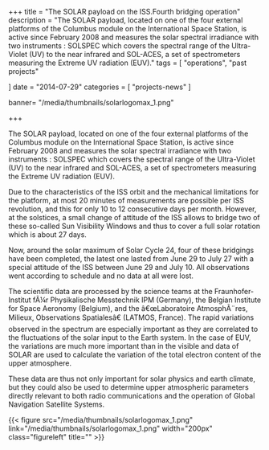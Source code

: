 +++
title = "The SOLAR payload on the ISS.Fourth bridging operation"
description = "The SOLAR payload, located on one of the four external platforms of the Columbus module on the International Space Station, is active since February 2008 and measures the solar spectral irradiance with two instruments : SOLSPEC which covers the spectral range of the Ultra-Violet (UV) to the near infrared and SOL-ACES, a set of spectrometers measuring the Extreme UV radiation (EUV)."
tags = [
 "operations",
 "past projects"

]
date = "2014-07-29"
categories = [
   "projects-news"
]

banner= "/media/thumbnails/solarlogomax_1.png"


+++

The SOLAR payload, located on one of the four external platforms of the Columbus module on the International Space Station, is active since February 2008 and measures the solar spectral irradiance with two instruments : SOLSPEC which covers the spectral range of the Ultra-Violet (UV) to the near infrared and SOL-ACES, a set of spectrometers measuring the Extreme UV radiation (EUV).

Due to the characteristics of the ISS orbit and the mechanical limitations for the platform, at most 20 minutes of measurements are possible per ISS revolution, and this for only 10 to 12 consecutive days per month. However, at the solstices, a small change of attitude of the ISS allows to bridge two of these so-called Sun Visibility Windows and thus to cover a full solar rotation which is about 27 days.

Now, around the solar maximum of Solar Cycle 24, four of these bridgings have been completed, the latest one lasted from June 29 to July 27 with a special attitude of the ISS between June 29 and July 10. All observations went according to schedule and no data at all were lost.

The scientific data are processed by the science teams at the Fraunhofer-Institut fÃ¼r Physikalische Messtechnik IPM (Germany), the Belgian Institute for Space Aeronomy (Belgium), and the â€œLaboratoire AtmosphÃ¨res, Milieux, Observations Spatialesâ€ (LATMOS, France). The rapid variations observed in the spectrum are especially important as they are correlated to the fluctuations of the solar input to the Earth system. In the case of EUV, the variations are much more important than in the visible and data of SOLAR are used to calculate the variation of the total electron content of the upper atmosphere.

These data are thus not only important for solar physics and earth climate, but they could also be used to determine upper atmospheric parameters directly relevant to both radio communications and the operation of Global Navigation Satellite Systems.

{{< figure src="/media/thumbnails/solarlogomax_1.png"  link="/media/thumbnails/solarlogomax_1.png"  width="200px" class="figureleft" title="" >}}
